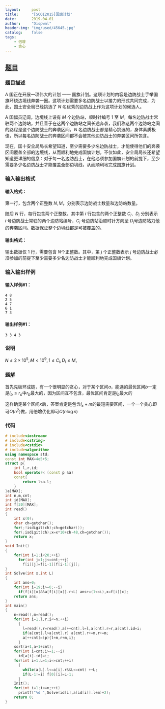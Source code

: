 ```yaml
---
layout:		post
title:		"[SCOI2015]国旗计划"
date:		2019-04-01
author:		"Dispwnl"
header-img:	"img/used/45645.jpg"
catalog:	false
tags:
    - 倍增
    - 贪心
---
```


## [题目](<https://www.luogu.org/problemnew/show/P4155>)

### 题目描述

A 国正在开展一项伟大的计划 —— 国旗计划。这项计划的内容是边防战士手举国旗环绕边境线奔袭一圈。这项计划需要多名边防战士以接力的形式共同完成，为此，国土安全局已经挑选了 $N$ 名优秀的边防战上作为这项计划的候选人。

A 国幅员辽阔，边境线上设有 $M$ 个边防站，顺时针编号 $1$ 至 $M$。每名边防战士常驻两个边防站，并且善于在这两个边防站之间长途奔袭，我们称这两个边防站之间的路程是这个边防战士的奔袭区间。$N$ 名边防战士都是精心挑选的，身体素质极佳，所以每名边防战士的奔袭区间都不会被其他边防战士的奔袭区间所包含。

现在，国十安全局局长希望知道，至少需要多少名边防战士，才能使得他们的奔袭区间覆盖全部的边境线，从而顺利地完成国旗计划。不仅如此，安全局局长还希望知道更详细的信息：对于每一名边防战士，在他必须参加国旗计划的前提下，至少需要多少名边防战士才能覆盖全部边境线，从而顺利地完成国旗计划。

### 输入输出格式

#### 输入格式：

第一行，包含两个正整数 $N,M$，分别表示边防战士数量和边防站数量。

随后 $N$ 行，每行包含两个正整数。其中第 $i$ 行包含的两个正整数 $C_i$、$D_i$ 分别表示 $i$ 号边防战士常驻的两个边防站编号，$C_i$ 号边防站沿顺时针方向至 $D_i$号边防站力他的奔袭区间。数据保证整个边境线都是可被覆盖的。

#### 输出格式：

输出数据仅 $1$ 行，需要包含 $N$个正整数。其中，第 $j$ 个正整数表示 $j$ 号边防战士必须参加的前提下至少需要多少名边防战士才能顺利地完成国旗计划。

### 输入输出样例

#### 输入样例#1：

```plain
4 8
2 5
4 7
6 1
7 3
```

#### 输出样例#1：

```plain
3 3 4 3
```

### 说明

$N\leqslant 2×10^5,M<10^9,1\leqslant C_i,D_i\leqslant M$。

### 题解

首先先破环成链，有一个很明显的贪心，对于某个区间$a$，能选的最优区间$b$一定是$l_b\le r_a$中$r_b$最大的，因为区间互不包含，最优区间肯定是$l_b$最大的

这样确定某个区间$x$后，答案肯定是包含$l_x+m$的最短需要区间，一个一个贪心即可$O(n^2)$做，用倍增优化即可$O(n\log n)$

### 代码

```c++
# include<iostream>
# include<cstring>
# include<cstdio>
# include<algorithm>
using namespace std;
const int MAX=4e5+5;
struct p{
	int l,r,id;
	bool operator< (const p &a)
	const{
		return l<a.l;
	}
}a[MAX];
int n,m,cnt;
int id[MAX];
int f[20][MAX];
int read()
{
	int x(0);
	char ch=getchar();
	for(;!isdigit(ch);ch=getchar());
	for(;isdigit(ch);x=x*10+ch-48,ch=getchar());
	return x;
}
void Init()
{
	for(int i=1;i<20;++i)
	  for(int j=1;j<=cnt;++j)
	    f[i][j]=f[i-1][f[i-1][j]];
}
int Solve(int x,int L)
{
	int ans=0;
	for(int i=19;i>=0;--i)
	  if(f[i][x]&&a[f[i][x]].r<L) ans+=(1<<i),x=f[i][x];
	return ans;
}
int main()
{
	n=read(),m=read();
	for(int i=1,l,r;i<=n;++i)
	  {
	  	l=read(),r=read(),a[++cnt].l=l,a[cnt].r=r,a[cnt].id=i;
	  	if(a[cnt].l>a[cnt].r) a[cnt].r+=m,r+=m;
	  	a[++cnt]=(p){l+m,r+m,i};
	  }
	sort(a+1,a+1+cnt);
	for(int i=cnt;i>=1;--i)
	  id[a[i].id]=i;
	for(int i=1,L=1;i<=cnt;++i)
	  {
	  	while(a[L].l<=a[i].r&&L<=cnt) ++L;
	  	if(L-1!=i) f[0][i]=L-1;
	  }
	Init();
	for(int i=1;i<=n;++i)
	  printf("%d ",Solve(id[i],a[id[i]].l+m)+2);
	return 0;
}
```



